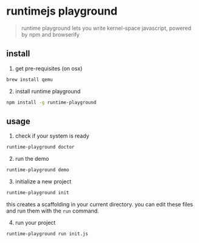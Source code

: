 # runtimejs playground

> runtime playground lets you write kernel-space javascript,
> powered by npm and browserify

## install

1. get pre-requisites (on osx)

  ```bash
  brew install qemu
  ```
2. install runtime playground

  ```bash
  npm install -g runtime-playground
  ```

## usage

1. check if your system is ready

  ```bash
  runtime-playground doctor
  ```

2. run the demo

  ```bash
  runtime-playground demo
  ```

3. initialize a new project

  ```bash
  runtime-playground init
  ```

  this creates a scaffolding in your current directory.
  you can edit these files and run them with the `run` command.

4. run your project

  ```bash
  runtime-playground run init.js
  ```
